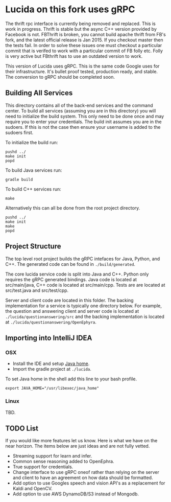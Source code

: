 Lucida on this fork uses gRPC
=============================

The thrift rpc interface is currently being removed and replaced. This is work in progress.
Thrift is stable but the async C++ version provided by Facebook is not. FBThrift is broken,
you cannot build apache thrift from FB's fork, and the latest official release is Jan 2015. 
If you checkout master then the tests fail. In order to solve these issues one must checkout
a particular commit that is verifed to work with a particular commit of FB folly etc. Folly
is very active but FBthrift has to use an outdated version to work.

This version of Lucida uses gRPC. This is the same code Google uses for their infrastructure.
It's bullet proof tested, production ready, and stable. The conversion to gRPC should be 
completed soon.

## Building All Services

This directory contains all of the back-end services and the command center.
To build all services (assuming you are in this directory) you will need to
initialize the build system. This only need to be done once and may require
you to enter your credentials. The build init assumes you are in the sudoers.
If this is not the case then ensure your username is added to the sudoers first.

To initialize the build run:
```
pushd ../
make init
popd
```

To build Java services run:
```
gradle build
```

To build C++ services run:
```
make
```

Alternatively this can all be done from the root project directory.
```
pushd ../
make init
make
popd
```

## Project Structure

The top level root project builds the gRPC intefaces for Java, Python, and C++. The generated
code can be found in `./build/generated`. 

The core lucida service code is split into Java and C++. Python only requires the gRPC generated 
bindings. Java code is located at src/main/java, C++ code is located at src/main/cpp. Tests are
are located at src/test.java and src/test/cpp.

Server and client code are located in this folder. The backing implementation for a service
is typically one directory below. For example, the question and answering client and server code
is located at `./lucida/questionanswering/src` and the backing implementation is located at
`./lucida/questionanswering/OpenEphyra`.

## Importing into IntelliJ IDEA

### OSX

- Install the IDE and setup [Java home](http://stackoverflow.com/questions/31215452/intellij-idea-importing-gradle-project-getting-java-home-not-defined-yet).
- Import the gradle project at `./lucida`.

To set Java home in the shell add this line to your bash profile.
```
export JAVA_HOME="/usr/libexec/java_home"
```

### Linux

TBD.

## TODO List

If you would like more features let us know. Here is what we have on the near horizon.
The items below are just ideas and are not fully vetted.

- Streaming support for learn and infer.
- Common sense reasoning added to OpenEphra.
- True support for credentials.
- Change interface to use gRPC oneof rather than relying on the server and client to have
  an agreement on how data should be formatted.
- Add option to use Googles speech and vision API's as a replacement for Kaldi and OpenCV.
- Add option to use AWS DynamoDB/S3 instead of Mongodb.

